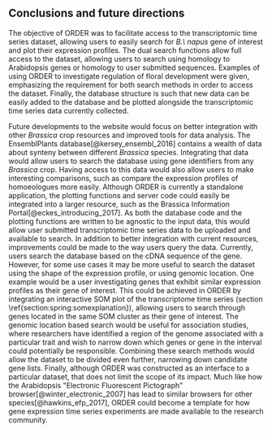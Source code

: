 ## Conclusions and future directions

The objective of ORDER was to facilitate access to the transcriptomic time series dataset, allowing users to easily search for *B.\ napus* gene of interest and plot their expression profiles.
The dual search functions allow full access to the dataset, allowing users to search using homology to Arabidopsis genes or homology to user submitted sequences.
Examples of using ORDER to investigate regulation of floral development were given, emphasizing the requirement for both search methods in order to access the dataset.
Finally, the database structure is such that new data can be easily added to the database and be plotted alongside the transcriptomic time series data currently collected.

Future developments to the website would focus on better integration with other *Brassica* crop resources and improved tools for data analysis.
The EnsemblPlants database[@kersey_ensembl_2016] contains a wealth of data about synteny between different *Brassica* species.
Integrating that data would allow users to search the database using gene identifiers from any *Brassica* crop.
Having access to this data would also allow users to make interesting comparisons, such as compare the expression profiles of homoeologues more easily.
Although ORDER is currently a standalone application, the plotting functions and server code could easily be integrated into a larger resource, such as the Brassica Information Portal[@eckes_introducing_2017].
As both the database code and the plotting functions are written to be agnostic to the input data, this would allow user submitted transcriptomic time series data to be uploaded and available to search.
In addition to better integration with current resources, improvements could be made to the way users query the data.
Currently, users search the database based on the cDNA sequence of the gene.
However, for some use cases it may be more useful to search the dataset using the shape of the expression profile, or using genomic location.
One example would be a user investigating genes that exhibit similar expression profiles as their gene of interest.
This could be achieved in ORDER by integrating an interactive SOM plot of the transcriptome time series (section \ref{section:spring:somexplanation}), allowing users to search through genes located in the same SOM cluster as their gene of interest.
The genomic location based search would be useful for association studies, where researchers have identified a region of the genome associated with a particular trait and wish to narrow down which genes or gene in the interval could potentially be responsible.
Combining these search methods would allow the dataset to be divided even further, narrowing down candidate gene lists.
Finally, although ORDER was constructed as an interface to a particular dataset, that does not limit the scope of its impact.
Much like how the Arabidopsis "Electronic Fluorescent Pictograph" browser[@winter_electronic_2007] has lead to similar browsers for other species[@hawkins_efp_2017], ORDER could become a template for how gene expression time series experiments are made available to the research community.

